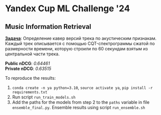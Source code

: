 # Yandex Cup ML Challenge '24
## Music Information Retrieval

[**Задача**](https://yandex.ru/cup/ml/): Определение кавер версий трека по акустическим признакам. Каждый трек описывается с помощью CQT-спектрограммы сжатой по размерности времени, которую строили по 60 секундам взятым из центральной части трека.

**Public nDCG**: *0.64461* \
**Private nDCG**: *0.63515*

To reproduce the results:
1. `conda create -n ya python=3.10`, `source activate ya`, `pip install -r requirements.txt`
2. Run script `run_train_models.sh`
3. Add the paths for the models from step 2 to the `paths` variable in file `ensemble_final.py`. Ensemble results using script `run_ensemble.sh`
